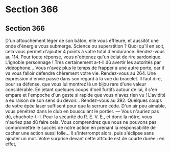 # Section 366

## Section 366

D'un attouchement léger de son bâton, elle vous effleure, et
aussitôt une onde d'énergie vous submerge. Science ou
superstition ? Quoi qu'il en soit, cela vous permet d'ajouter 4
points à votre total d'endurance. Rendez-vous au 114.
Pour toute réponse, vous n'obtenez qu'un éclat de rire
sardonique. L'ignoble personnage ! Très certainement a-t-il dû
avertir les autorités par vidéophone... Vous n'avez plus le temps
de frapper à une autre porte, car il va vous falloir défendre
chèrement votre vie. Rendez-vous au 264.
Une expression d'envie passe dans son regard à la vue du
bracelet. Il faut dire, pour sa défense, que vous lui montrez là un
bijou rare d'une valeur considérable. En jetant quelques coups
d'oeil furtifs autour de lui, il s'en empare et l'empoche d'un geste
si rapide que vous n'avez rien vu ! L'avidité a eu raison de son
sens du devoir... Rendez-vous au 392.
Quelques coups de votre épée laser suffisent pour que la serrure
cède. D'un air peu aimable, vous pénétrez dans le club en
bousculant le portier. — Vous n'auriez pas dû, chuchote-t-il. Pour
la sécurité du R. E. V. E., et donc la nôtre, vous n'auriez pas dû
faire cela. Vous comprendrez que nous ne pouvons pas
compromettre le succès de notre action en prenant la
responsabilité de cacher une action aussi folle...
Il s'interrompt alors, puis s'éclipse sans ajouter un mot. Votre
surprise devant cette attitude est de courte durée : en effet,
